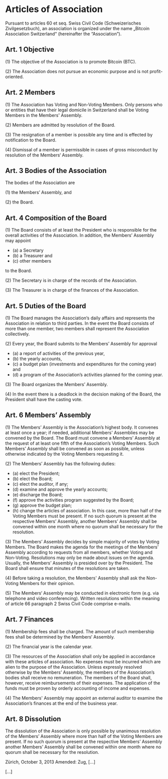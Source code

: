 # Articles of Association

Pursuant to articles 60 et seq. Swiss Civil Code (Schweizerisches Zivilgesetzbuch), an association is
organized under the name „Bitcoin Association Switzerland“ (hereinafter the “Association”).

## Art. 1 Objective

(1) The objective of the Association is to promote Bitcoin (BTC).

(2) The Association does not pursue an economic purpose and is not profit-oriented. 

## Art. 2 Members

(1) The Association has Voting and Non-Voting Members. Only persons who or
entities that have their legal domicile in Switzerland shall be Voting
Members in the Members' Assembly.

(2) Members are admitted by resolution of the Board.

(3) The resignation of a member is possible any time and is effected by
notification to the Board.

(4) Dismissal of a member is permissible in cases of gross misconduct by
resolution of the Members‘ Assembly.

## Art. 3 Bodies of the Association

The bodies of the Association are

(1) the Members’ Assembly, and

(2) the Board.

## Art. 4 Composition of the Board

(1) The Board consists of at least the President who is responsible for the overall 
activities of the Association. In addition, the Members’ Assembly may appoint

* (a) a Secretary
* (b) a Treasurer and
* (c) other members

to the Board.

(2) The Secretary is in charge of the records of the Association. 

(3) The Treasurer is in charge of the finances of the Association.

## Art. 5 Duties of the Board

(1) The Board manages the Association‘s daily affairs and represents the
Association in relation to third parties. In the event the Board consists of more than
one member, two members shall represent the Association collectively.

(2) Every year, the Board submits to the Members’ Assembly for approval

* (a) a report of activities of the previous year,
* (b) the yearly accounts,
* (c) a budget plan (investments and expenditures for the coming year) and
* (d) a program of the Association’s activities planned for the coming
year.

(3) The Board organizes the Members’ Assembly.

(4) In the event there is a deadlock in the decision making of the Board, the
President shall have the casting vote.

## Art. 6 Members’ Assembly

(1) The Members’ Assembly is the Association’s highest body. It convenes at
least once a year; if needed, additional Members' Assemblies may be
convened by the Board. The Board must convene a Members’ Assembly
at the request of at least one fifth of the Association’s Voting Members. Such
Members’ Assembly shall be convened as soon as possible, unless
otherwise indicated by the Voting Members requesting it.

(2) The Members’ Assembly has the following duties:

* (a) elect the President;
* (b) elect the Board;
* (c) elect the auditor, if any;
* (d) examine and approve the yearly accounts;
* (e) discharge the Board;
* (f) approve the activities program suggested by the Board;
* (g) approve the budget plan;
* (h) change the articles of association. In this case, more than half of the Voting Members
must be present. If no such quorum is present at the respective
Members’ Assembly, another Members’ Assembly shall be
convened within one month where no quorum shall be necessary
for the resolution.

(3) The Members’ Assembly decides by simple majority of votes by Voting
Members. The Board makes the agenda for the meetings of the Members’
Assembly according to requests from all members, whether Voting and Non-Voting. Resolutions may only
be made about issues on the agenda. Usually, the Members’ Assembly is
presided over by the President. The Board shall ensure that minutes of the resolutions are taken.

(4) Before taking a resolution, the Members' Assembly shall ask the Non-Voting
Members for their opinion.

(5) The Members‘ Assembly may be conducted in electronic form (e.g. via
telephone and video conferencing). Written resolutions
within the meaning of article 66 paragraph 2 Swiss Civil Code comprise e-mails.

## Art. 7 Finances

(1) Membership fees shall be charged. The amount of such membership fees
shall be determined by the Members‘ Assembly.

(2) The financial year is the calendar year.

(3) The resources of the Association shall only be applied in accordance with
these articles of association. No expenses must be incurred which are alien to the
purpose of the Association. Unless expressly resolved otherwise by the
Members’ Assembly, the members of the Association’s bodies shall receive
no remuneration. The members of the Board shall, however, receive
reimbursements of their expenses. The application of the funds must be
proven by orderly accounting of income and expenses.

(4) The Members' Assembly may appoint an external auditor to examine the
Association’s finances at the end of the business year.

## Art. 8 Dissolution

The dissolution of the Association is only possible by unanimous resolution of the
Members’ Assembly where more than half of the Voting Members are present. If no such
quorum is present at the respective Members’ Assembly another Members’
Assembly shall be convened within one month where no quorum shall be
necessary for the resolution.


Zürich, October 3, 2013
Amended: Zug, [...]

[...]
